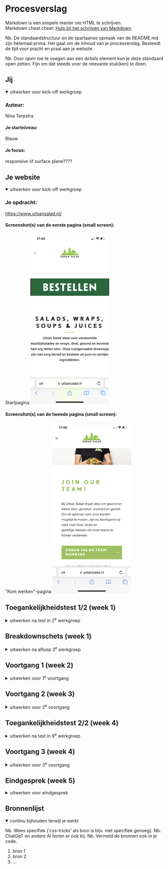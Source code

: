 # Procesverslag
Markdown is een simpele manier om HTML te schrijven.  
Markdown cheat cheet: [Hulp bij het schrijven van Markdown](https://github.com/adam-p/markdown-here/wiki/Markdown-Cheatsheet).

Nb. De standaardstructuur en de spartaanse opmaak van de README.md zijn helemaal prima. Het gaat om de inhoud van je procesverslag. Besteedt de tijd voor pracht en praal aan je website.

Nb. Door *open* toe te voegen aan een *details* element kun je deze standaard open zetten. Fijn om dat steeds voor de relevante stuk(ken) te doen.





## Jij

<details open>
  <summary>uitwerken voor kick-off werkgroep</summary>

  ### Auteur:
  Nina Terpstra

  #### Je startniveau:
  Blauw

  #### Je focus:
  responsive óf surface plane????
 
</details>





## Je website

<details open>
  <summary>uitwerken voor kick-off werkgroep</summary>

  ### Je opdracht:
  https://www.urbansalad.nl/

  #### Screenshot(s) van de eerste pagina (small screen): 
  Startpagina
  <img src="readme-images/IMG_B2935A372A73-1.jpeg" width="250px" alt="beginpagina">

  #### Screenshot(s) van de tweede pagina (small screen):
  "Kom werken"-pagina
  <img src="readme-images/IMG_B88EB7AC1C1C-1.jpeg" width="250px" alt="pagina over bij US komen werken">
 
</details>



## Toegankelijkheidstest 1/2 (week 1)

<details>
  <summary>uitwerken na test in 2<sup>e</sup> werkgroep</summary>

  ### Bevindingen
  Lijst met je bevindingen die in de test naar voren kwamen:
  De website die ik heb gekozen, is redelijk goed gemaakt voor een Voice Over. Alles wordt goed uitgesproken, alleen een aantal 
  afbeeldingen zijn niet goed omschreven. Ook is er gebruik gemaakt van een duidelijke taal, zonder bijvoorbeeld metaforen. Wel komen er een aantal onderdelen niet voor in de Voice-over die je wel op de site ziet.
</details>



## Breakdownschets (week 1)

<details>
  <summary>uitwerken na afloop 3<sup>e</sup> werkgroep</summary>

  ### de hele pagina: 
  <img src="readme-images/IMG_0435.jpg" width="375px" alt="breakdown van de hele pagina">

  ### dynamisch deel (bijv menu): 
  <img src="readme-images/dummy-plaatje.jpg" width="375px" alt="breakdown van een dynamisch deel">

  ### wellicht nog een dynamisch deel (bijv filter): 
  <img src="readme-images/dummy-plaatje.jpg" width="375px" alt="breakdown van nog een dynamisch deel">

</details>





## Voortgang 1 (week 2)

<details>
  <summary>uitwerken voor 1<sup>e</sup> voortgang</summary>

  ### Stand van zaken
  hier dit ging goed & dit was lastig (neem ook screenshots op van delen van je website en code)


  ### Agenda voor meeting
  samen met je groepje opstellen

  | student 1      | student 2          | student 3    | student 4        |
  | Ik heb nog geen| ik twijfel nog     | ik ben wel al| Ik weet welke    |
  | goede site     | tussen twee sites  | begonnen met | site ik wil gaan |
  | gevonden       | en moet mijn github| mijn site,   | doen maar ik loop|
  |                | nog aanmaken       | maar niet ver| vast met github  |
                                          

  ### Verslag van meeting
  hier na afloop snel de uitkomsten van de meeting vastleggen

  - Een aantal hebben nog geen site
  - Een student loopt vast met github maar wordt geholpen door medestudent
  - Een student twijfelde nog maar heeft samen met een andere student een site gekozen
  - De studenten moeten wel harder gaan werken om op schema te blijven
    
</details>





## Voortgang 2 (week 3)

<details>
  <summary>uitwerken voor 2<sup>e</sup> voortgang</summary>

  ### Stand van zaken
  hier dit ging goed & dit was lastig (neem ook screenshots op van delen van je website en code)


  ### Agenda voor meeting
  samen met je groepje opstellen

  | student 1      | student 2          | student 3    | student 4        |
  | het lukt mij   | een hamburger-menu | het gaat     | bij lukken de    |
  | niet om een    | wil mij niet lukken| eigenlijk wel| dropdowns en de  |
  | slider te maken| en mij lukt de     | goed, maar ik| slider ook niet  |
  |                | slider ook niet    | ben nog niet |                  |
                                          ver

<img src="moeiteslider.png" alt="halve slider">

  ### Verslag van meeting
  hier na afloop snel de uitkomsten van de meeting vastleggen

  - De meeste hebben de basis al van de website
  - Er wordt veel tegen de complexere items aangelopen
  - Zo wil het maken van een slider bij niemand lukken
  - Een hamburger menu en dropdowns willen sommige ook niet lukken
  - Studenten uit de groep kunnen elkaar wel helpen bij moeilijkheden want anderen begrijpen wel de hamburger menu's en dropdowns

</details>





## Toegankelijkheidstest 2/2 (week 4)

<details>
  <summary>uitwerken na test in 9<sup>e</sup> werkgroep</summary>

  ### Bevindingen
  Lijst met je bevindingen die in de test naar voren kwamen (geef ook aan wat er verbeterd is):

</details>





## Voortgang 3 (week 4)

<details>
  <summary>uitwerken voor 3<sup>e</sup> voortgang</summary>

  ### Stand van zaken
  hier dit ging goed & dit was lastig (neem ook screenshots op van delen van je website en code)


  ### Agenda voor meeting
  samen met je groepje opstellen

  | student 1      | student 2          | student 3    | student 4        |
  | ---            | ---                | ---          | ---              |
  | dit bespreken  | en dit             | en ik dit    | en dan ik dat    |
  | en dat ook nog | dit als er tijd is | nog een punt | dit wil ik zeker |
  | ...            | ...                | ...          | ...              |


  ### Verslag van meeting
  hier na afloop snel de uitkomsten van de meeting vastleggen

  - punt 1
  - punt 2
  - nog een punt
  - ...

</details>





## Eindgesprek (week 5)

<details>
  <summary>uitwerken voor eindgesprek</summary>

  ### Je uitkomst - karakteristiek screenshots:
  <img src="readme-images/dummy-plaatje.jpg" width="375px" alt="uitomst opdracht 1">


  ### Dit ging goed/Heb ik geleerd: 
  Korte omschrijving met plaatjes

  <img src="readme-images/dummy-plaatje.jpg" width="375px" alt="top">


  ### Dit was lastig/Is niet gelukt:
  Korte omschrijving met plaatjes

  <img src="readme-images/dummy-plaatje.jpg" width="375px" alt="bummer">
</details>





## Bronnenlijst

<details open>
  <summary>continu bijhouden terwijl je werkt</summary>

  Nb. Wees specifiek ('css-tricks' als bron is bijv. niet specifiek genoeg). 
  Nb. ChatGpT en andere AI horen er ook bij.
  Nb. Vermeld de bronnen ook in je code.

  1. bron 1
  2. bron 2
  3. ...

</details>
